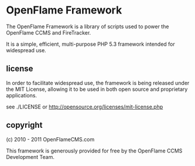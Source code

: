 # OpenFlame Framework

The OpenFlame Framework is a library of scripts used to power the OpenFlame CCMS and FireTracker.

It is a simple, efficient, multi-purpose PHP 5.3 framework intended for widespread use.

## license

In order to facilitate widespread use, the framework is being released under the MIT License, allowing it to be used in both open source and proprietary applications.

see ./LICENSE or <http://opensource.org/licenses/mit-license.php>

## copyright

(c) 2010 - 2011 OpenFlameCMS.com

This framework is generously provided for free by the OpenFlame CCMS Development Team.
